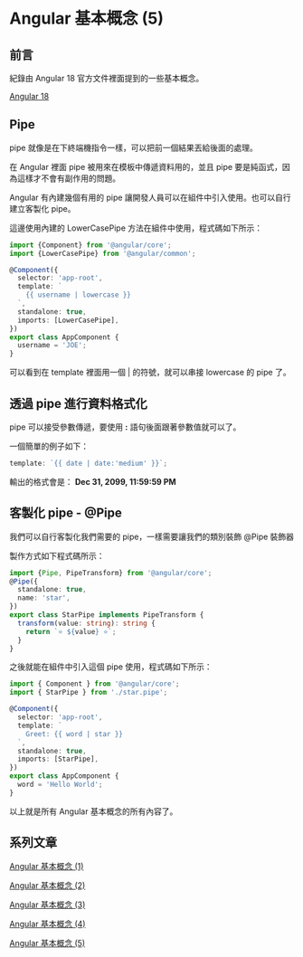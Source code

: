 # Angular 基本概念 (5)

## 前言
紀錄由 Angular 18 官方文件裡面提到的一些基本概念。

[Angular 18](https://angular.dev)

## Pipe
pipe 就像是在下終端機指令一樣，可以把前一個結果丟給後面的處理。

在 Angular 裡面 pipe 被用來在模板中傳遞資料用的，並且 pipe 要是純函式，因為這樣才不會有副作用的問題。

Angular 有內建幾個有用的 pipe 讓開發人員可以在組件中引入使用。也可以自行建立客製化 pipe。

這邊使用內建的 LowerCasePipe 方法在組件中使用，程式碼如下所示：

```ts
import {Component} from '@angular/core';
import {LowerCasePipe} from '@angular/common';

@Component({
  selector: 'app-root',
  template: `
    {{ username | lowercase }}
  `,
  standalone: true,
  imports: [LowerCasePipe],
})
export class AppComponent {
  username = 'JOE';
}
```

可以看到在 template 裡面用一個 | 的符號，就可以串接 lowercase 的 pipe 了。

## 透過 pipe 進行資料格式化
pipe 可以接受參數傳遞，要使用 **:** 語句後面跟著參數值就可以了。

一個簡單的例子如下：
```ts
template: `{{ date | date:'medium' }}`;
```

輸出的格式會是： **Dec 31, 2099, 11:59:59 PM**

## 客製化 pipe - @Pipe
我們可以自行客製化我們需要的 pipe，一樣需要讓我們的類別裝飾 @Pipe 裝飾器

製作方式如下程式碼所示：

```ts
import {Pipe, PipeTransform} from '@angular/core';
@Pipe({
  standalone: true,
  name: 'star',
})
export class StarPipe implements PipeTransform {
  transform(value: string): string {
    return `⭐️ ${value} ⭐️`;
  }
}
```

之後就能在組件中引入這個 pipe 使用，程式碼如下所示：

```ts
import { Component } from '@angular/core';
import { StarPipe } from './star.pipe';

@Component({
  selector: 'app-root',
  template: `
    Greet: {{ word | star }}
  `,
  standalone: true,
  imports: [StarPipe],
})
export class AppComponent {
  word = 'Hello World';
}
```

以上就是所有 Angular 基本概念的所有內容了。

## 系列文章
[Angular 基本概念 (1)](/articles/Angular%3C_%3E%3EAngular%20%E5%9F%BA%E6%9C%AC%E6%A6%82%E5%BF%B5)

[Angular 基本概念 (2)](/articles/Angular%3C_%3E%3EAngular%20%E5%9F%BA%E6%9C%AC%E6%A6%82%E5%BF%B5%20(2))

[Angular 基本概念 (3)](/articles/Angular%3C_%3E%3EAngular%20%E5%9F%BA%E6%9C%AC%E6%A6%82%E5%BF%B5%20(3))

[Angular 基本概念 (4)](/articles/Angular%3C_%3E%3EAngular%20%E5%9F%BA%E6%9C%AC%E6%A6%82%E5%BF%B5%20(4))

[Angular 基本概念 (5)](/articles/Angular%3C_%3E%3EAngular%20%E5%9F%BA%E6%9C%AC%E6%A6%82%E5%BF%B5%20(5))